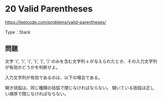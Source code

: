 # 20 Valid Parentheses

https://leetcode.com/problems/valid-parentheses/

Type：Stack

## 問題
文字 '(', ')', '{', '}', '[', ']' のみを含む文字列 s が与えられたとき、その入力文字列が有効かどうかを判断せよ。

入力文字列が有効であるのは、以下の場合である。

開き括弧は、同じ種類の括弧で閉じなければならない。
開いている括弧は正しい順序で閉じなければならない。
 